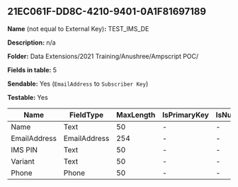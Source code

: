 ## 21EC061F-DD8C-4210-9401-0A1F81697189

**Name** (not equal to External Key)**:** TEST_IMS_DE

**Description:** n/a

**Folder:** Data Extensions/2021 Training/Anushree/Ampscript POC/

**Fields in table:** 5

**Sendable:** Yes (`EmailAddress` to `Subscriber Key`)

**Testable:** Yes

| Name | FieldType | MaxLength | IsPrimaryKey | IsNullable | DefaultValue |
| --- | --- | --- | --- | --- | --- |
| Name | Text | 50 | - | - |  |
| EmailAddress | EmailAddress | 254 | - | - |  |
| IMS PIN | Text | 50 | - | - |  |
| Variant | Text | 50 | - | - |  |
| Phone | Phone | 50 | - | - |  |
